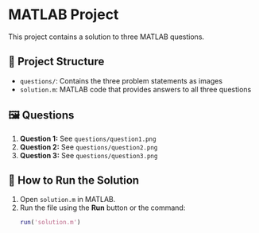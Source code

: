 # MATLAB Project

This project contains a solution to three MATLAB questions.

## 📄 Project Structure
- `questions/`: Contains the three problem statements as images  
- `solution.m`: MATLAB code that provides answers to all three questions  

## 🖼️ Questions
1. **Question 1:** See `questions/question1.png`  
2. **Question 2:** See `questions/question2.png`  
3. **Question 3:** See `questions/question3.png`  

## 🚀 How to Run the Solution
1. Open `solution.m` in MATLAB.  
2. Run the file using the **Run** button or the command:
   ```matlab
   run('solution.m')

